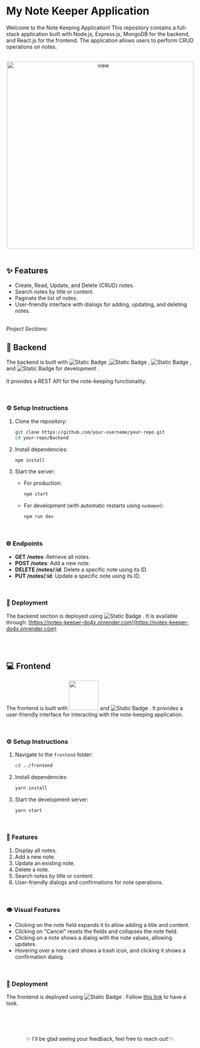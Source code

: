 # My Note Keeper Application
Welcome to the Note Keeping Application! This repository contains a full-stack application built with Node.js, Express.js, MongoDB for the backend, and React.js for the frontend. The application allows users to perform CRUD operations on notes.

<br />


<div align="center">
  <img src="https://github.com/HayaAbuRaed/my-note-keeper/assets/123592435/c9a48c66-71da-4cf3-82d7-b8268d7a3fb2" alt="view" width=500/>
</div>

<br />


<!-- ## 📚 Table of Contents

- [Features](#-features)
- [Backend](#-backend)
  - [Setup Instructions](#setup-instructions)
  - [Endpoints](#endpoints)
- [Frontend](#-frontend)
  - [Setup Instructions](#setup-instructions-1)
  - [Features](#features-1)
- [Development](#-development)
--> 

## ✨ Features

- Create, Read, Update, and Delete (CRUD) notes.
- Search notes by title or content.
- Paginate the list of notes.
- User-friendly interface with dialogs for adding, updating, and deleting notes.

<br /> 
<i> Project Sections: </i>
<br />

## 🔧 Backend

The backend is built with ![Static Badge](https://img.shields.io/badge/Node.js-blue?style=flat-square&logo=Node.js&logoColor=%23417e38&labelColor=%23f1f1f1&color=%23417e38)
,![Static Badge](https://img.shields.io/badge/Express.js-blue?style=flat-square&logo=Express&logoColor=%23838383&labelColor=%23f1f1f1&color=%23838383)
, ![Static Badge](https://img.shields.io/badge/MongoDB-blue?style=flat-square&logo=MongoDB&labelColor=%23f1f1f1&color=%2307ac4f) , and ![Static Badge](https://img.shields.io/badge/nodemon-green?style=flat-square&logo=nodemon&labelColor=%23f1f1f1&color=%2376d04b)
 for development
. <br />  <br />
It provides a REST API for the note-keeping functionality.

<br />

### ⚙️ Setup Instructions

1. Clone the repository:
    ```bash
    git clone https://github.com/your-username/your-repo.git
    cd your-repo/Backend
    ```

2. Install dependencies:
    ```bash
    npm install
    ```

3. Start the server:
   - For production:
      ```bash
      npm start
      ```
    - For development (with automatic restarts using `nodemon`):
      ```bash
      npm run dev
      ```
<br />

### 🌐 Endpoints

- **GET /notes**: Retrieve all notes.
- **POST /notes**: Add a new note.
- **DELETE /notes/:id**: Delete a specific note using its ID.
- **PUT /notes/:id**: Update a specific note using its ID.
<!-- - **GET /notes/search?query=YOUR_QUERY**: Search notes by their title or content. -->
<!-- - **GET /notes?page=1&limit=10**: Paginate notes retrieval. -->

<br />

### 🚀 Deployment

The backend section is deployed using ![Static Badge](https://img.shields.io/badge/Render-green?style=flat-square&logo=render&logoColor=%23000&labelColor=%23f1f1f1&color=%23000)
. It is available through: [https://notes-keeper-do4x.onrender.com](https://notes-keeper-do4x.onrender.com) 

<br />  <br />

## 💻 Frontend

The frontend is built with <img src="https://img.shields.io/badge/React-blue?style=flat-square&logo=react&labelColor=%23f2f2f2&color=%2361DAFB" width="79" /> and ![Static Badge](https://img.shields.io/badge/css%20modules-green?style=flat-square&logo=css%20modules&logoColor=%23000&labelColor=%23f1f1f1&color=%23000)
. It provides a user-friendly interface for interacting with the note-keeping application.

<br />

### ⚙️ Setup Instructions

1. Navigate to the `frontend` folder:
    ```bash
    cd ../frontend
    ```

2. Install dependencies:
    ```bash
    yarn install
    ```

3. Start the development server:
    ```bash
    yarn start
    ```
    
<br />

### 🌟 Features

1. Display all notes.
2. Add a new note.
3. Update an existing note.
4. Delete a note.
5. Search notes by title or content.
7. User-friendly dialogs and confirmations for note operations.

<br />

### 👁️ Visual Features

- Clicking on the note field expands it to allow adding a title and content.
- Clicking on "Cancel" resets the fields and collapses the note field.
- Clicking on a note shows a dialog with the note values, allowing updates.
- Hovering over a note card shows a trash icon, and clicking it shows a confirmation dialog.

<br />

### 🚀 Deployment

The frontend is deployed using ![Static Badge](https://img.shields.io/badge/Netlify-any?style=flat-square&logo=Netlify&labelColor=%23f1f1f1&color=%2314c1be)
. Follow [this link](https://my-note-keeperr.netlify.app) to have a look.

<br /> <br />

##
<p align="center">
	✨ I'll be glad seeing your feedback, feel free to reach out! ✨
</p>
